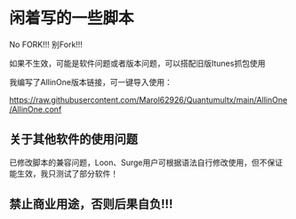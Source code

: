# 闲着写的一些脚本

No FORK!!! 别Fork!!!

如果不生效，可能是软件问题或者版本问题，可以搭配旧版Itunes抓包使用

我编写了AllinOne版本链接，可一键导入使用：

https://raw.githubusercontent.com/Marol62926/Quantumultx/main/AllinOne/AllinOne.conf



## 关于其他软件的使用问题

已修改脚本的兼容问题，Loon、Surge用户可根据语法自行修改使用，但不保证能生效，我只测试了部分软件！

## 禁止商业用途，否则后果自负!!!

